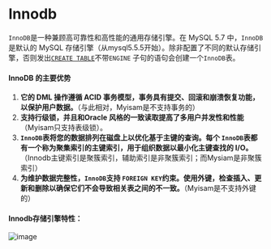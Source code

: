 # **Innodb**

`InnoDB`是一种兼顾高可靠性和高性能的通用存储引擎。在 MySQL 5.7 中，`InnoDB`是默认的 MySQL 存储引擎（从mysql5.5.5开始）。除非配置了不同的默认存储引擎，否则发出[`CREATE TABLE`](https://dev.mysql.com/doc/refman/5.7/en/create-table.html)不带`ENGINE` 子句的语句会创建一个`InnoDB`表。



#### InnoDB 的主要优势

1. **它的 DML 操作遵循 ACID 事务模型，事务具有提交、回滚和崩溃恢复功能，以保护用户数据。**（与此相对，Myisam是不支持事务的）
2. **支持行级锁，并且和Oracle 风格的一致读取提高了多用户并发性和性能**（Myisam只支持表级锁）。
3. **`InnoDB`表将您的数据排列在磁盘上以优化基于主键的查询。每个 `InnoDB`表都有一个称为聚集索引的主键索引，用于组织数据以最小化主键查找的 I/O。**（Innodb主键索引是聚簇索引，辅助索引是非聚簇索引；而Mysiam是非聚簇索引）
4. **为维护数据完整性，`InnoDB`支持 `FOREIGN KEY`约束。使用外键，检查插入、更新和删除以确保它们不会导致相关表之间的不一致。**（Myisam是不支持外键的）



#### Innodb存储引擎特性：

![image](https://user-images.githubusercontent.com/87631434/131850009-b9789e25-a6ef-46f1-b9ba-51d5634045d9.png)
